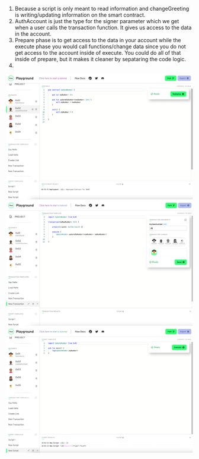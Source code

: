 1. Because a script is only meant to read information and changeGreeting is writing/updating information on the smart contract.
2. AuthAccount is just the type for the signer parameter which we get when a user calls the transaction function. It gives us access to the data in the account.
3. Prepare phase is to get access to the data in your account while the execute phase you would call functions/change data since you do not get access to the account inside of execute. You could do all of that inside of prepare, but it makes it cleaner by sepataring the code logic. 
4.
![contract](contract.png)
![transaction](transaction.png)
![script](script.png)
